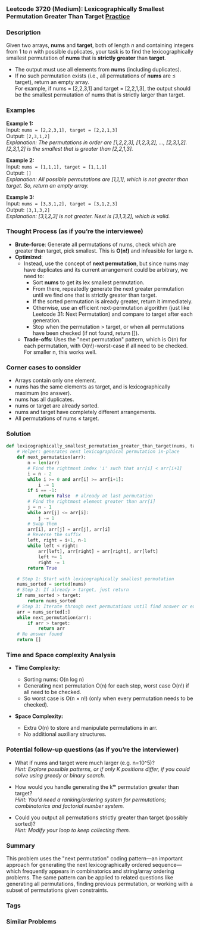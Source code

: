 ### Leetcode 3720 (Medium): Lexicographically Smallest Permutation Greater Than Target [Practice](https://leetcode.com/problems/lexicographically-smallest-permutation-greater-than-target)

### Description  
Given two arrays, **nums** and **target**, both of length *n* and containing integers from 1 to *n* with possible duplicates, your task is to find the lexicographically smallest permutation of **nums** that is **strictly greater** than **target**.  
- The output must use all elements from **nums** (including duplicates).
- If no such permutation exists (i.e., all permutations of **nums** are ≤ target), return an empty array.  
For example, if nums = [2,2,3,1] and target = [2,2,1,3], the output should be the smallest permutation of nums that is strictly larger than target.

### Examples  

**Example 1:**  
Input: `nums = [2,2,3,1], target = [2,2,1,3]`  
Output: `[2,3,1,2]`  
*Explanation: The permutations in order are [1,2,2,3], [1,2,3,2], ..., [2,3,1,2]. [2,3,1,2] is the smallest that is greater than [2,2,1,3].*

**Example 2:**  
Input: `nums = [1,1,1], target = [1,1,1]`  
Output: `[]`  
*Explanation: All possible permutations are [1,1,1], which is not greater than target. So, return an empty array.*

**Example 3:**  
Input: `nums = [3,3,1,2], target = [3,1,2,3]`  
Output: `[3,1,3,2]`  
*Explanation: [3,1,2,3] is not greater. Next is [3,1,3,2], which is valid.*

### Thought Process (as if you’re the interviewee)  
- **Brute-force**: Generate all permutations of nums, check which are greater than target, pick smallest. This is **O(n!)** and infeasible for large n.
- **Optimized**:  
  - Instead, use the concept of **next permutation**, but since nums may have duplicates and its current arrangement could be arbitrary, we need to:
    - Sort **nums** to get its lex smallest permutation.
    - From there, repeatedly generate the next greater permutation until we find one that is strictly greater than target.
    - If the sorted permutation is already greater, return it immediately.
    - Otherwise, use an efficient next-permutation algorithm (just like Leetcode 31: Next Permutation) and compare to target after each generation.
    - Stop when the permutation > target, or when all permutations have been checked (if not found, return []).
  - **Trade-offs**: Uses the "next permutation" pattern, which is O(n) for each permutation, with O(n!)-worst-case if all need to be checked. For smaller n, this works well.

### Corner cases to consider  
- Arrays contain only one element.
- nums has the same elements as target, and is lexicographically maximum (no answer).
- nums has all duplicates.
- nums or target are already sorted.
- nums and target have completely different arrangements.
- All permutations of nums ≤ target.

### Solution

```python
def lexicographically_smallest_permutation_greater_than_target(nums, target):
    # Helper: generates next lexicographical permutation in-place
    def next_permutation(arr):
        n = len(arr)
        # Find the rightmost index 'i' such that arr[i] < arr[i+1]
        i = n - 2
        while i >= 0 and arr[i] >= arr[i+1]:
            i -= 1
        if i == -1:
            return False  # already at last permutation
        # Find the rightmost element greater than arr[i]
        j = n - 1
        while arr[j] <= arr[i]:
            j -= 1
        # Swap them
        arr[i], arr[j] = arr[j], arr[i]
        # Reverse the suffix
        left, right = i+1, n-1
        while left < right:
            arr[left], arr[right] = arr[right], arr[left]
            left += 1
            right -= 1
        return True

    # Step 1: Start with lexicographically smallest permutation
    nums_sorted = sorted(nums)
    # Step 2: If already > target, just return
    if nums_sorted > target:
        return nums_sorted
    # Step 3: Iterate through next permutations until find answer or exhaust
    arr = nums_sorted[:]
    while next_permutation(arr):
        if arr > target:
            return arr
    # No answer found
    return []

```

### Time and Space complexity Analysis  

- **Time Complexity:**  
  - Sorting nums: O(n log n)
  - Generating next permutation O(n) for each step, worst case O(n!) if all need to be checked.
  - So worst case is O(n × n!) (only when every permutation needs to be checked).

- **Space Complexity:**  
  - Extra O(n) to store and manipulate permutations in arr.
  - No additional auxiliary structures.

### Potential follow-up questions (as if you’re the interviewer)  

- What if nums and target were much larger (e.g. n=10^5)?  
  *Hint: Explore possible patterns, or if only K positions differ, if you could solve using greedy or binary search.*

- How would you handle generating the kᵗʰ permutation greater than target?  
  *Hint: You'd need a ranking/ordering system for permutations; combinatorics and factorial number system.*

- Could you output all permutations strictly greater than target (possibly sorted)?  
  *Hint: Modify your loop to keep collecting them.*

### Summary
This problem uses the "next permutation" coding pattern—an important approach for generating the next lexicographically ordered sequence—which frequently appears in combinatorics and string/array ordering problems. The same pattern can be applied to related questions like generating all permutations, finding previous permutation, or working with a subset of permutations given constraints.

### Tags


### Similar Problems
